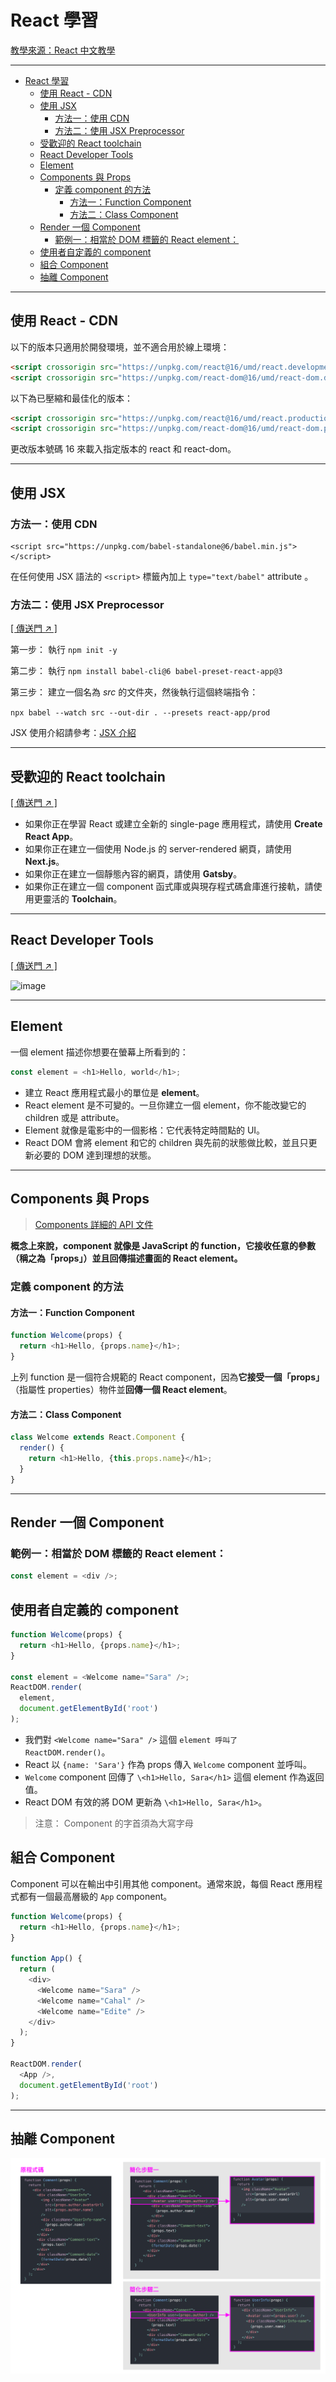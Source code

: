 # React 學習

[教學來源：React 中文教學](https://zh-hant.reactjs.org/docs/add-react-to-a-website.html)

---

- [React 學習](#react-%e5%ad%b8%e7%bf%92)
  - [使用 React - CDN](#%e4%bd%bf%e7%94%a8-react---cdn)
  - [使用 JSX](#%e4%bd%bf%e7%94%a8-jsx)
    - [方法一：使用 CDN](#%e6%96%b9%e6%b3%95%e4%b8%80%e4%bd%bf%e7%94%a8-cdn)
    - [方法二：使用 JSX Preprocessor](#%e6%96%b9%e6%b3%95%e4%ba%8c%e4%bd%bf%e7%94%a8-jsx-preprocessor)
  - [受歡迎的 React toolchain](#%e5%8f%97%e6%ad%a1%e8%bf%8e%e7%9a%84-react-toolchain)
  - [React Developer Tools](#react-developer-tools)
  - [Element](#element)
  - [Components 與 Props](#components-%e8%88%87-props)
    - [定義 component 的方法](#%e5%ae%9a%e7%be%a9-component-%e7%9a%84%e6%96%b9%e6%b3%95)
      - [方法一：Function Component](#%e6%96%b9%e6%b3%95%e4%b8%80function-component)
      - [方法二：Class Component](#%e6%96%b9%e6%b3%95%e4%ba%8cclass-component)
  - [Render 一個 Component](#render-%e4%b8%80%e5%80%8b-component)
    - [範例一：相當於 DOM 標籤的 React element：](#%e7%af%84%e4%be%8b%e4%b8%80%e7%9b%b8%e7%95%b6%e6%96%bc-dom-%e6%a8%99%e7%b1%a4%e7%9a%84-react-element)
  - [使用者自定義的 component](#%e4%bd%bf%e7%94%a8%e8%80%85%e8%87%aa%e5%ae%9a%e7%be%a9%e7%9a%84-component)
  - [組合 Component](#%e7%b5%84%e5%90%88-component)
  - [抽離 Component](#%e6%8a%bd%e9%9b%a2-component)


---

## 使用 React - CDN

以下的版本只適用於開發環境，並不適合用於線上環境：

```html
<script crossorigin src="https://unpkg.com/react@16/umd/react.development.js"></script>
<script crossorigin src="https://unpkg.com/react-dom@16/umd/react-dom.development.js"></script>
```

以下為已壓縮和最佳化的版本：

```html
<script crossorigin src="https://unpkg.com/react@16/umd/react.production.min.js"></script>
<script crossorigin src="https://unpkg.com/react-dom@16/umd/react-dom.production.min.js"></script>
```

更改版本號碼 16 來載入指定版本的 react 和 react-dom。

---

## 使用 JSX

### 方法一：使用 CDN

```js**
<script src="https://unpkg.com/babel-standalone@6/babel.min.js"></script>
```

在任何使用 JSX 語法的 `<script>` 標籤內加上 `type="text/babel"` attribute 。

### 方法二：使用 JSX Preprocessor
[[ 傳送門 ↗ ]](https://zh-hant.reactjs.org/docs/add-react-to-a-website.html#optional-try-react-with-jsx)

第一步： 執行 `npm init -y`

第二步： 執行 `npm install babel-cli@6 babel-preset-react-app@3`

第三步： 建立一個名為 *src* 的文件夾，然後執行這個終端指令：

`npx babel --watch src --out-dir . --presets react-app/prod`

JSX 使用介紹請參考：[JSX 介紹](jsx.md)

---

## 受歡迎的 React toolchain

[[ 傳送門 ↗ ]](https://zh-hant.reactjs.org/docs/create-a-new-react-app.html)

- 如果你正在學習 React 或建立全新的 single-page 應用程式，請使用 **Create React App**。
- 如果你正在建立一個使用 Node.js 的 server-rendered 網頁，請使用 **Next.js**。
- 如果你正在建立一個靜態內容的網頁，請使用 **Gatsby**。
- 如果你正在建立一個 component 函式庫或與現存程式碼倉庫進行接軌，請使用更靈活的 **Toolchain**。

---

## React Developer Tools

[[ 傳送門 ↗ ]](https://reactjs.org/blog/2015/09/02/new-react-developer-tools.html#installation)

![image](https://reactjs.org/devtools-full-f57ae67cfaa1fe76880654e2eddbf71f.gif)

---

## Element

一個 element 描述你想要在螢幕上所看到的：

```js
const element = <h1>Hello, world</h1>;
```

- 建立 React 應用程式最小的單位是 **element**。
- React element 是不可變的。一旦你建立一個 element，你不能改變它的 children 或是 attribute。
- Element 就像是電影中的一個影格：它代表特定時間點的 UI。
- React DOM 會將 element 和它的 children 與先前的狀態做比較，並且只更新必要的 DOM 達到理想的狀態。

---

## Components 與 Props

> [Components 詳細的 API 文件](https://zh-hant.reactjs.org/docs/react-component.html)

**概念上來說，component 就像是 JavaScript 的 function，它接收任意的參數（稱之為「props」）並且回傳描述畫面的 React element。**

### 定義 component 的方法

#### 方法一：Function Component 

```js
function Welcome(props) {
  return <h1>Hello, {props.name}</h1>;
}
```

上列 function 是一個符合規範的 React component，因為**它接受一個「props」**（指屬性 properties）物件並**回傳一個 React element**。


#### 方法二：Class Component 

```js
class Welcome extends React.Component {
  render() {
    return <h1>Hello, {this.props.name}</h1>;
  }
}
```

---

## Render 一個 Component

### 範例一：相當於 DOM 標籤的 React element：

```js
const element = <div />;
```

## 使用者自定義的 component

```js
function Welcome(props) {
  return <h1>Hello, {props.name}</h1>;
}

const element = <Welcome name="Sara" />;
ReactDOM.render(
  element,
  document.getElementById('root')
);
```
- 我們對 `<Welcome name="Sara" />` 這個 `element 呼叫了 ReactDOM.render()`。
- React 以 `{name: 'Sara'}` 作為 props 傳入 `Welcome` component 並呼叫。
- `Welcome` component 回傳了 `\<h1>Hello, Sara</h1>` 這個 element 作為返回值。
- React DOM 有效的將 DOM 更新為 `\<h1>Hello, Sara</h1>`。

> 注意： Component 的字首須為大寫字母

## 組合 Component

Component 可以在輸出中引用其他 component。通常來說，每個 React 應用程式都有一個最高層級的 `App` component。

```js
function Welcome(props) {
  return <h1>Hello, {props.name}</h1>;
}

function App() {
  return (
    <div>
      <Welcome name="Sara" />
      <Welcome name="Cahal" />
      <Welcome name="Edite" />
    </div>
  );
}

ReactDOM.render(
  <App />,
  document.getElementById('root')
);
```

---

## 抽離 Component

![Extracting_Components.png](images/Extracting_Components.png)